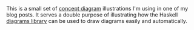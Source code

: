 This is a small set of [concept diagram][ontoed] illustrations I'm using
in one of my blog posts. It serves a double purpose of illustrating how
the Haskell [diagrams library][diagrams] can be used to draw diagrams
easily and automatically.

[diagrams]: http://projects.haskell.org/diagrams
[ontoed]: http://www.ontologyengineering.org
